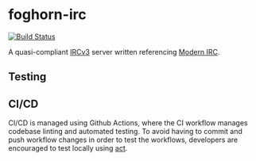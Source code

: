 # foghorn-irc
[![Build Status](https://img.shields.io/endpoint.svg?url=https%3A%2F%2Factions-badge.atrox.dev%2Fatrox%2Fsync-dotenv%2Fbadge&style=popout-square)](https://actions-badge.atrox.dev/atrox/sync-dotenv/goto)

A quasi-compliant [IRCv3](https://ircv3.net/) server written referencing [Modern IRC](https://modern.ircdocs.horse/index.html).

## Testing

## CI/CD

CI/CD is managed using Github Actions, where the CI workflow manages codebase linting and automated testing. To avoid having to commit and push workflow changes in order to test the workflows, developers are encouraged to test locally using [act](https://github.com/nektos/act#installation).
